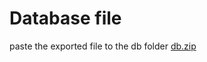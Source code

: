 # Database file
 paste the exported file to the db folder
[db.zip](https://github.com/OumaVin/Transfer_system/files/11151090/db.zip)
